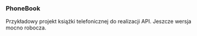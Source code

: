 ### PhoneBook

Przykładowy projekt książki telefonicznej do realizacji API.
Jeszcze wersja mocno robocza.